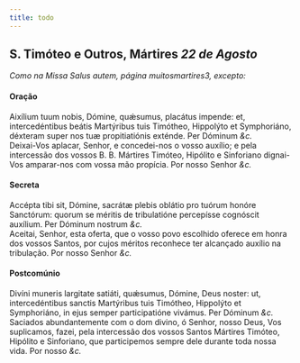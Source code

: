 ```yaml
---
title: todo
---
```

<h2 class="text-center">S. Timóteo e Outros, Mártires <em>22 de Agosto</em></h2>

<em>Como na Missa Salus autem, página muitosmartires3, excepto:</em>

<h4 class="text-center">Oração</h4>
<div class="container-fluid">
<div class="row">
<div class="dropcap text-justify">
Aixílium tuum nobis, Dómine, quǽsumus, placátus impende: et, intercedéntibus beátis Martýribus tuis Timótheo, Hippolýto et Symphoriáno, déxteram super nos tuæ propitiatiónis exténde. Per Dóminum <em>&c.</em>
</div>
<div class="dropcap text-justify">
Deixai-Vos aplacar, Senhor, e concedei-nos o vosso auxílio; e pela intercessão dos vossos B. B. Mártires Timóteo, Hipólito e Sinforiano dignai-Vos amparar-nos com vossa mão propícia. Por nosso Senhor <em>&c.</em>
</div>
</div>
</div>

<h4 class="text-center">Secreta</h4>
<div class="container-fluid">
<div class="row">
<div class="dropcap text-justify">
Accépta tibi sit, Dómine, sacrátæ plebis oblátio pro tuórum honóre Sanctórum: quorum se méritis de tribulatióne percepísse cognóscit auxílium. Per Dóminum nostrum <em>&c.</em>
</div>
<div class="dropcap text-justify">
Aceitai, Senhor, esta oferta, que o vosso povo escolhido oferece em honra dos vossos Santos, por cujos méritos reconhece ter alcançado auxílio na tribulação. Por nosso Senhor <em>&c.</em>
</div>
</div>
</div>

<h4 class="text-center">Postcomúnio</h4>
<div class="container-fluid">
<div class="row">
<div class="dropcap text-justify">
Divíni muneris largitate satiáti, quǽsumus, Dómine, Deus noster: ut, intercedéntibus sanctis Martýribus tuis Timótheo, Hippolýto et Symphoriáno, in ejus semper participatióne vivámus. Per Dóminum <em>&c.</em>
</div>
<div class="dropcap text-justify">
Saciados abundantemente com o dom divino, ó Senhor, nosso Deus, Vos suplicamos, fazei, pela intercessão dos vossos Santos Mártires Timóteo, Hipólito e Sinforiano, que participemos sempre dele durante toda nossa vida. Por nosso <em>&c.</em>
</div>
</div>
</div>
